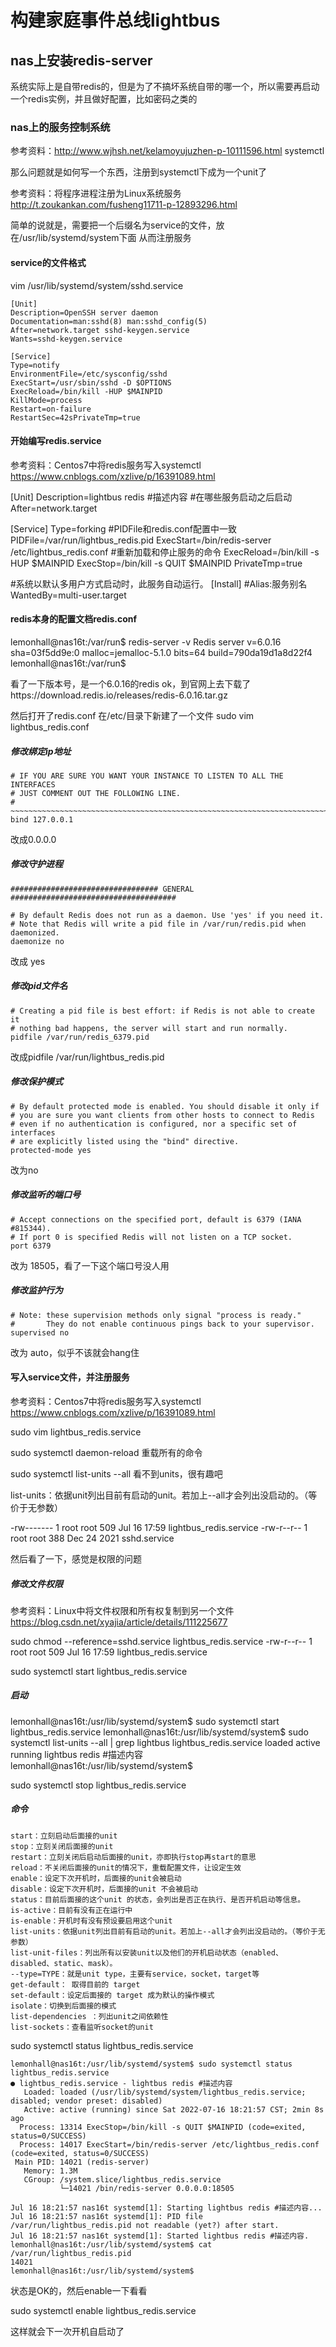 # 构建家庭事件总线lightbus

## nas上安装redis-server
系统实际上是自带redis的，但是为了不搞坏系统自带的哪一个，所以需要再启动一个redis实例，并且做好配置，比如密码之类的

### nas上的服务控制系统
参考资料：http://www.wjhsh.net/kelamoyujuzhen-p-10111596.html
systemctl

那么问题就是如何写一个东西，注册到systemctl下成为一个unit了

参考资料：将程序进程注册为Linux系统服务
http://t.zoukankan.com/fusheng11711-p-12893296.html

简单的说就是，需要把一个后缀名为service的文件，放在/usr/lib/systemd/system下面
从而注册服务

#### service的文件格式
vim /usr/lib/systemd/system/sshd.service

	[Unit]
	Description=OpenSSH server daemon
	Documentation=man:sshd(8) man:sshd_config(5)
	After=network.target sshd-keygen.service
	Wants=sshd-keygen.service

	[Service]
	Type=notify
	EnvironmentFile=/etc/sysconfig/sshd
	ExecStart=/usr/sbin/sshd -D $OPTIONS
	ExecReload=/bin/kill -HUP $MAINPID
	KillMode=process
	Restart=on-failure
	RestartSec=42sPrivateTmp=true

#### 开始编写redis.service
参考资料：Centos7中将redis服务写入systemctl
https://www.cnblogs.com/xzlive/p/16391089.html


[Unit]
Description=lightbus redis #描述内容
#在哪些服务启动之后启动
After=network.target
 
[Service]
Type=forking
#PIDFile和redis.conf配置中一致
PIDFile=/var/run/lightbus_redis.pid
ExecStart=/bin/redis-server /etc/lightbus_redis.conf
#重新加载和停止服务的命令
ExecReload=/bin/kill -s HUP $MAINPID
ExecStop=/bin/kill -s QUIT $MAINPID
PrivateTmp=true
 
#系统以默认多用户方式启动时，此服务自动运行。
[Install]
#Alias:服务别名
WantedBy=multi-user.target

#### redis本身的配置文档redis.conf
lemonhall@nas16t:/var/run$ redis-server -v
Redis server v=6.0.16 sha=03f5dd9e:0 malloc=jemalloc-5.1.0 bits=64 build=790da19d1a8d22f4
lemonhall@nas16t:/var/run$ 

看了一下版本号，是一个6.0.16的redis
ok，到官网上去下载了https://download.redis.io/releases/redis-6.0.16.tar.gz

然后打开了redis.conf
在/etc/目录下新建了一个文件
sudo vim lightbus_redis.conf

##### 修改绑定ip地址

	# IF YOU ARE SURE YOU WANT YOUR INSTANCE TO LISTEN TO ALL THE INTERFACES
	# JUST COMMENT OUT THE FOLLOWING LINE.
	# ~~~~~~~~~~~~~~~~~~~~~~~~~~~~~~~~~~~~~~~~~~~~~~~~~~~~~~~~~~~~~~~~~~~~~~~~
	bind 127.0.0.1

改成0.0.0.0

##### 修改守护进程

	################################# GENERAL #####################################

	# By default Redis does not run as a daemon. Use 'yes' if you need it.
	# Note that Redis will write a pid file in /var/run/redis.pid when daemonized.
	daemonize no

改成 yes

##### 修改pid文件名

	# Creating a pid file is best effort: if Redis is not able to create it
	# nothing bad happens, the server will start and run normally.
	pidfile /var/run/redis_6379.pid

改成pidfile /var/run/lightbus_redis.pid

##### 修改保护模式

	# By default protected mode is enabled. You should disable it only if
	# you are sure you want clients from other hosts to connect to Redis
	# even if no authentication is configured, nor a specific set of interfaces
	# are explicitly listed using the "bind" directive.
	protected-mode yes

改为no

##### 修改监听的端口号
	# Accept connections on the specified port, default is 6379 (IANA #815344).
	# If port 0 is specified Redis will not listen on a TCP socket.
	port 6379

改为 18505，看了一下这个端口号没人用


##### 修改监护行为
	# Note: these supervision methods only signal "process is ready."
	#       They do not enable continuous pings back to your supervisor.
	supervised no

改为 auto，似乎不该就会hang住

#### 写入service文件，并注册服务
参考资料：Centos7中将redis服务写入systemctl
https://www.cnblogs.com/xzlive/p/16391089.html

sudo vim lightbus_redis.service

sudo systemctl daemon-reload 重载所有的命令

sudo systemctl list-units --all 看不到units，很有趣吧

list-units：依据unit列出目前有启动的unit。若加上--all才会列出没启动的。（等价于无参数）

-rw-------  1 root root   509 Jul 16 17:59 lightbus_redis.service
-rw-r--r--  1 root root   388 Dec 24  2021 sshd.service

然后看了一下，感觉是权限的问题

##### 修改文件权限

参考资料：Linux中将文件权限和所有权复制到另一个文件
https://blog.csdn.net/xyajia/article/details/111225677

sudo chmod --reference=sshd.service lightbus_redis.service
-rw-r--r-- 1 root root  509 Jul 16 17:59 lightbus_redis.service


sudo systemctl start lightbus_redis.service


##### 启动
lemonhall@nas16t:/usr/lib/systemd/system$ sudo systemctl start lightbus_redis.service
lemonhall@nas16t:/usr/lib/systemd/system$ sudo systemctl list-units --all | grep lightbus
  lightbus_redis.service                                                                                               loaded    active     running   lightbus redis #描述内容
lemonhall@nas16t:/usr/lib/systemd/system$ 

sudo systemctl stop lightbus_redis.service

##### 命令
	start：立刻启动后面接的unit
	stop：立刻关闭后面接的unit
	restart：立刻关闭后启动后面接的unit，亦即执行stop再start的意思
	reload：不关闭后面接的unit的情况下，重载配置文件，让设定生效
	enable：设定下次开机时，后面接的unit会被启动
	disable：设定下次开机时，后面接的unit 不会被启动
	status：目前后面接的这个unit 的状态，会列出是否正在执行、是否开机启动等信息。
	is-active：目前有没有正在运行中
	is-enable：开机时有没有预设要启用这个unit
	list-units：依据unit列出目前有启动的unit。若加上--all才会列出没启动的。（等价于无参数）
	list-unit-files：列出所有以安装unit以及他们的开机启动状态（enabled、disabled、static、mask）。
	--type=TYPE：就是unit type，主要有service，socket，target等
	get-default： 取得目前的 target
	set-default：设定后面接的 target 成为默认的操作模式
	isolate：切换到后面接的模式
	list-dependencies ：列出unit之间依赖性
	list-sockets：查看监听socket的unit


sudo systemctl status lightbus_redis.service


	lemonhall@nas16t:/usr/lib/systemd/system$ sudo systemctl status lightbus_redis.service
	● lightbus_redis.service - lightbus redis #描述内容
	   Loaded: loaded (/usr/lib/systemd/system/lightbus_redis.service; disabled; vendor preset: disabled)
	   Active: active (running) since Sat 2022-07-16 18:21:57 CST; 2min 8s ago
	  Process: 13314 ExecStop=/bin/kill -s QUIT $MAINPID (code=exited, status=0/SUCCESS)
	  Process: 14017 ExecStart=/bin/redis-server /etc/lightbus_redis.conf (code=exited, status=0/SUCCESS)
	 Main PID: 14021 (redis-server)
	   Memory: 1.3M
	   CGroup: /system.slice/lightbus_redis.service
	           └─14021 /bin/redis-server 0.0.0.0:18505

	Jul 16 18:21:57 nas16t systemd[1]: Starting lightbus redis #描述内容...
	Jul 16 18:21:57 nas16t systemd[1]: PID file /var/run/lightbus_redis.pid not readable (yet?) after start.
	Jul 16 18:21:57 nas16t systemd[1]: Started lightbus redis #描述内容.
	lemonhall@nas16t:/usr/lib/systemd/system$ cat /var/run/lightbus_redis.pid
	14021
	lemonhall@nas16t:/usr/lib/systemd/system$ 

状态是OK的，然后enable一下看看

sudo systemctl enable lightbus_redis.service

这样就会下一次开机自启动了